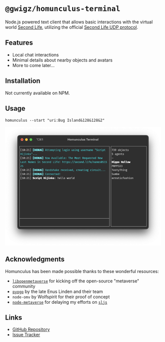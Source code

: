 # `@gwigz/homunculus-terminal`

Node.js powered text client that allows basic interactions with the virtual world
[Second Life](https://www.secondlife.com), utilizing the official
[Second Life UDP protocol](http://wiki.secondlife.com/wiki/Protocol).

## Features

- Local chat interactions
- Minimal details about nearby objects and avatars
- More to come later...

## Installation

Not currently available on NPM.

## Usage

```shell
homunculus --start "uri:Bug Island&128&128&2"
```

<div align="center">
  <img src="./terminal.png" />
</div>

## Acknowledgments

Homunculus has been made possible thanks to these wonderful resources:

- [`libopenmetaverse`](https://github.com/openmetaversefoundation/libopenmetaverse) for kicking off the open-source "metaverse" community
- [`pyogp`](http://wiki.secondlife.com/wiki/PyOGP) by the late Enus Linden and their team
- `node-omv` by Wolfspirit for their proof of concept
- [`node-metaverse`](https://github.com/CasperTech/node-metaverse) for delaying my efforts on [`sljs`](https://github.com/gwigz/sljs-archive)

## Links

- [GitHub Repository](https://github.com/gwigz/slua)
- [Issue Tracker](https://github.com/gwigz/slua/issues)
